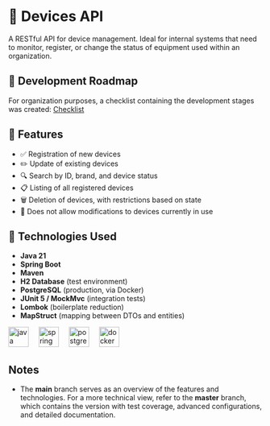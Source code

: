 # 📱 Devices API

A RESTful API for device management. Ideal for internal systems that need to monitor, register, or change the status of equipment used within an organization.

## 📖 Development Roadmap
For organization purposes, a checklist containing the development stages was created: [Checklist](https://ticktick.com/pub/project/collaboration/invite/8725aa2447ed45948bc907d2c05fa7ab?u=412388932e1641b6b7b7329e8b7bc394)

## 🔧 Features

- ✅ Registration of new devices
- ✏️ Update of existing devices
- 🔍 Search by ID, brand, and device status
- 📋 Listing of all registered devices
- 🗑️ Deletion of devices, with restrictions based on state
- 🚫 Does not allow modifications to devices currently in use

## 🧰 Technologies Used

- **Java 21**
- **Spring Boot**
- **Maven**
- **H2 Database** (test environment)
- **PostgreSQL** (production, via Docker)
- **JUnit 5 / MockMvc** (integration tests)
- **Lombok** (boilerplate reduction)
- **MapStruct** (mapping between DTOs and entities)

<div align="left">
  <img src="https://cdn.jsdelivr.net/gh/devicons/devicon/icons/java/java-original.svg" height="40" alt="java logo"  />
  <img width="12" />
  <img src="https://cdn.jsdelivr.net/gh/devicons/devicon/icons/spring/spring-original.svg" height="40" alt="spring logo"  />
  <img width="12" />
  <img src="https://cdn.jsdelivr.net/gh/devicons/devicon/icons/postgresql/postgresql-original.svg" height="40" alt="postgresql logo"  />
  <img width="12" />
  <img src="https://cdn.jsdelivr.net/gh/devicons/devicon/icons/docker/docker-original.svg" height="40" alt="docker logo"  />
</div>

###

## Notes
- The **main** branch serves as an overview of the features and technologies. For a more technical view, refer to the **master** branch, which contains the version with test coverage, advanced configurations, and detailed documentation.
